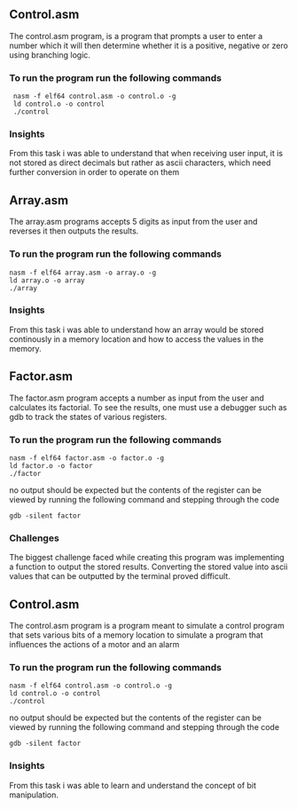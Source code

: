 ## Control.asm
The control.asm program, is a program that prompts a user to enter a number which it will then determine whether it is a positive, negative or zero using branching logic.

### To run the program run the following commands
```
 nasm -f elf64 control.asm -o control.o -g
 ld control.o -o control
 ./control
```
 ### Insights 
 From this task i was able to understand that when receiving user input, it is not stored as direct decimals but rather as ascii characters, which need further conversion in order to operate on them 

 ## Array.asm
 The array.asm programs accepts 5 digits as input from the user and reverses it then outputs the results.

 ### To run the program run the following commands
 ```
 nasm -f elf64 array.asm -o array.o -g
 ld array.o -o array
 ./array
```
 ### Insights 
From this task i was able to understand how an array would be stored continously in a memory location and how to access the values in the memory.

 ## Factor.asm
 The factor.asm program accepts a number as input from the user and calculates its factorial.
 To see the results, one must use a debugger such as gdb to track the states of various registers.
 
 ### To run the program run the following commands
 ```
 nasm -f elf64 factor.asm -o factor.o -g
 ld factor.o -o factor
./factor
```
no output should be expected but the contents of the register can be viewed by running the following command and stepping through the code
 ```
gdb -silent factor
```
 ### Challenges
 The biggest challenge faced while creating this program was implementing a function to output the stored results. Converting the stored value into ascii values that can be outputted by the terminal proved difficult.

 ## Control.asm
 The control.asm program is a program meant to simulate a control program that sets various bits of a memory location to simulate a program that influences the actions of a motor and an alarm
  ### To run the program run the following commands
  ```
 nasm -f elf64 control.asm -o control.o -g
 ld control.o -o control
 ./control
```
no output should be expected but the contents of the register can be viewed by running the following command and stepping through the code
 ```
gdb -silent factor
```
 ### Insights
From this task i was able to learn and understand the concept of bit manipulation. 
 
 
